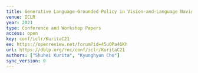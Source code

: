 ```yaml
---
title: Generative Language-Grounded Policy in Vision-and-Language Navigation with Bayes Rule.
venue: ICLR
year: 2021
type: Conference and Workshop Papers
access: open
key: conf/iclr/KuritaC21
ee: https://openreview.net/forum?id=45uOPa46Kh
url: https://dblp.org/rec/conf/iclr/KuritaC21
authors: ["Shuhei Kurita", "Kyunghyun Cho"]
sync_version: 0
---
```

